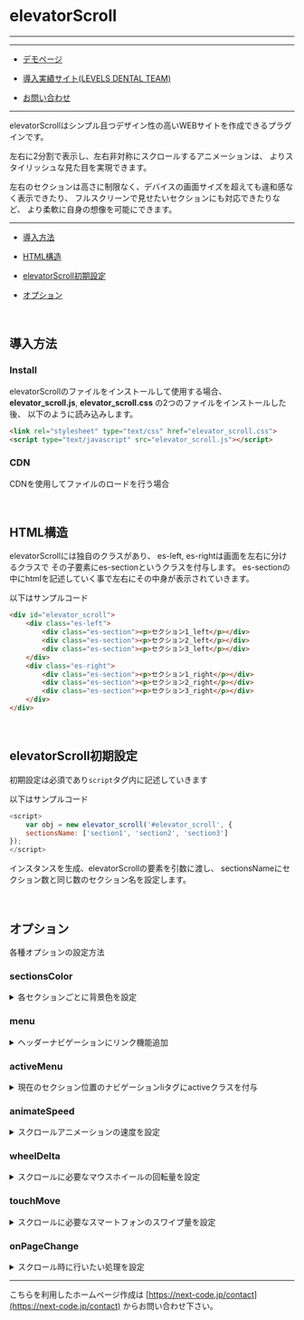 # elevatorScroll

---

[]()

---

* [デモページ]()

* [導入実績サイト(LEVELS DENTAL TEAM)](https://levelsdentalteam.com/)

* [お問い合わせ](https://next-code.jp/contact/)

---

elevatorScrollはシンプル且つデザイン性の高いWEBサイトを作成できるプラグインです。

左右に2分割で表示し、左右非対称にスクロールするアニメーションは、
よりスタイリッシュな見た目を実現できます。

左右のセクションは高さに制限なく、デバイスの画面サイズを超えても違和感なく表示できたり、
フルスクリーンで見せたいセクションにも対応できたりなど、
より柔軟に自身の想像を可能にできます。

---

* [導入方法](https://github.com/nextcode-sys/elevator_scroll/blob/main/README.md#%E5%B0%8E%E5%85%A5%E6%96%B9%E6%B3%95)

* [HTML構造](https://github.com/nextcode-sys/elevator_scroll/blob/main/README.md#html%E6%A7%8B%E9%80%A0)

* [elevatorScroll初期設定](https://github.com/nextcode-sys/elevator_scroll/blob/main/README.md#elevatorscroll%E5%88%9D%E6%9C%9F%E8%A8%AD%E5%AE%9A)

* [オプション](https://github.com/nextcode-sys/elevator_scroll/blob/main/README.md#%E3%82%AA%E3%83%97%E3%82%B7%E3%83%A7%E3%83%B3)

<br>

## 導入方法

### Install
elevatorScrollのファイルをインストールして使用する場合、
__elevator_scroll.js__, __elevator_scroll.css__ の2つのファイルをインストールした後、
以下のように読み込みします。

```html
<link rel="stylesheet" type="text/css" href="elevator_scroll.css">
<script type="text/javascript" src="elevator_scroll.js"></script>
```

### CDN
CDNを使用してファイルのロードを行う場合

<br>

## HTML構造

elevatorScrollには独自のクラスがあり、
es-left, es-rightは画面を左右に分けるクラスで
その子要素にes-sectionというクラスを付与します。
es-sectionの中にhtmlを記述していく事で左右にその中身が表示されていきます。

以下はサンプルコード

```html
<div id="elevator_scroll">
	<div class="es-left">
		<div class="es-section"><p>セクション1_left</p></div>
		<div class="es-section"><p>セクション2_left</p></div>
		<div class="es-section"><p>セクション3_left</p></div>
	</div>
	<div class="es-right">
		<div class="es-section"><p>セクション1_right</p></div>
		<div class="es-section"><p>セクション2_right</p></div>
		<div class="es-section"><p>セクション3_right</p></div>
	</div>
</div>
```

<br>

## elevatorScroll初期設定

初期設定は必須であり```script```タグ内に記述していきます

以下はサンプルコード

```javascript
<script>
	var obj = new elevator_scroll('#elevator_scroll', {
	sectionsName: ['section1', 'section2', 'section3']
});
</script>
```

インスタンスを生成、elevatorScrollの要素を引数に渡し、
sectionsNameにセクション数と同じ数のセクション名を設定します。

<br>

## オプション

各種オプションの設定方法

### sectionsColor
<details>

<summary>各セクションごとに背景色を設定</summary>

```javascript
var obj = new elevator_scroll('#elevator_scroll', {
	sectionsColor: ['#ffdd79', '#ffffff', '#f2f2f2']
});
```

</details>

### menu
<details>

<summary>ヘッダーナビゲーションにリンク機能追加</summary>
html

```html
<header>
	<ul id="nav">
		<li><a href="#section1">セクション1</a></li>
		<li><a href="#section2">セクション2</a></li>
		<li><a href="#section3">セクション3</a></li>
	</ul>
</header>
```

javascript

```javascript
var obj = new elevator_scroll('#elevator_scroll', {
	menu:'#nav'
});
```

</details>

### activeMenu
<details>
<summary>現在のセクション位置のナビゲーションliタグにactiveクラスを付与</summary>

```javascript
var obj = new elevator_scroll('#elevator_scroll', {
	sectionsName: ['about', 'service1', 'service2', 'contact'],
	activeMenu: ['about', ['service1', 'service2'], 'contact',]
});

```
</details>

### animateSpeed
<details>

<summary>スクロールアニメーションの速度を設定</summary>

__速度(単位)__

animateSpeed: (設定値) * 1000ミリ秒

```javascript
var obj = new elevator_scroll('#elevator_scroll', {
	animateSpeed: 2
});
```
(デフォルト値:1)

</details>

### wheelDelta
<details>
<summary>スクロールに必要なマウスホイールの回転量を設定</summary>

```javascript
var obj = new elevator_scroll('#elevator_scroll', {
	wheelDelta: 200
});
```

(デフォルト値:100)

</details>

### touchMove
<details>
<summary>スクロールに必要なスマートフォンのスワイプ量を設定</summary>

```javascript
var obj = new elevator_scroll('#elevator_scroll', {
	touchMove: 200
});
```

(デフォルト値:100)

</details>

### onPageChange
<details>
<summary>スクロール時に行いたい処理を設定</summary>

```javascript
var obj = new elevator_scroll('#elevator_scroll', {
	onPageChange: function () {
	//	ここに行いたい処理を記述
	}
});
```

スライダーを使用した場合などにスワイプした内容が

スクロール時に右画面だけ反映されない現象を解消する際に使用したりします。

[fullscreen.html](https://github.com/nextcode-sys/elevator_scroll/blob/main/examples/fullscreen.html) にて使用しているのでご参考ください。

</details>

---

こちらを利用したホームページ作成は
[https://next-code.jp/contact](https://next-code.jp/contact) からお問い合わせ下さい。
